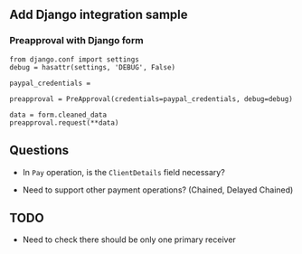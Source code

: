 
## Add Django integration sample

### Preapproval with Django form
```
from django.conf import settings
debug = hasattr(settings, 'DEBUG', False)

paypal_credentials = 

preapproval = PreApproval(credentials=paypal_credentials, debug=debug)

data = form.cleaned_data
preapproval.request(**data)

```

## Questions

- In `Pay` operation, is the `ClientDetails` field necessary?

- Need to support other payment operations? (Chained, Delayed Chained)

## TODO

- Need to check there should be only one primary receiver
